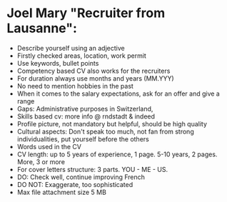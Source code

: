 # Joel Mary "Recruiter from Lausanne":

- Describe yourself using an adjective
- Firstly checked areas, location, work permit
- Use keywords, bullet points
- Competency based CV also works for the recruiters
- For duration always use months and years (MM.YYY)
- No need to mention hobbies in the past
- When it comes to the salary expectations, ask for an offer and give a range
- Gaps: Administrative purposes in Switzerland, 
- Skills based cv: more info @ rndstadt & indeed
- Profile picture, not mandatory but helpful, should be high quality
- Cultural aspects: Don't speak too much, not fan from strong individualities, put yourself before the others
- Words used in the CV
- CV length: up to 5 years of experience, 1 page. 5-10 years, 2 pages. More, 3 or more
- For cover letters structure: 3 parts. YOU - ME - US.
- DO: Check well, continue improving French
- DO NOT: Exaggerate, too sophisticated
- Max file attachment size 5 MB 